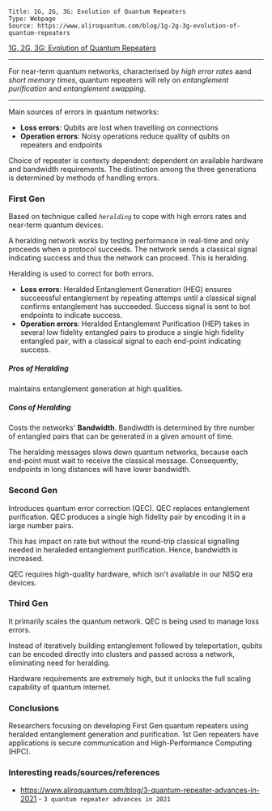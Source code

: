 ```
Title: 1G, 2G, 3G: Evolution of Quantum Repeaters
Type: Webpage
Source: https://www.aliroquantum.com/blog/1g-2g-3g-evolution-of-quantum-repeaters
```

[1G, 2G, 3G: Evolution of Quantum Repeaters](https://www.aliroquantum.com/blog/1g-2g-3g-evolution-of-quantum-repeaters)

---

For near-term quantum networks, characterised by _high error rates_ aand _short memory times_, quantum repeaters will rely on _entanglement purification_ and _entanglement swapping_.

---

Main sources of errors in quantum networks:
* __Loss errors__: Qubits are lost when travelling on connections
* __Operation errors__: Noisy operations reduce quality of qubits on repeaters and endpoints


Choice of repeater is contexty dependent: dependent on available hardware and bandwidth requirements. The distinction among the three generations is determined by methods of handling errors.

### First Gen

Based on technique called _`heralding`_ to cope with high errors rates and near-term quantum devices. 

A heralding network works by testing performance in real-time and only proceeds when a protocol succeeds. The network sends a classical signal indicating success and thus the network can proceed. This is heralding.

Heralding is used to correct for both errors.
* __Loss errors__: Heralded Entanglement Generation (HEG) ensures succeessful entanglement by repeating attemps until a classical signal confirms entanglement has succeeded. Success signal is sent to bot endpoints to indicate success.
* __Operation errors__: Heralded Entanglement Purification (HEP) takes in several low fidelity entangled pairs to produce a single high fidelity entangled pair, with a classical signal to each end-point indicating success.

##### Pros of Heralding

maintains entanglement generation at high qualities.

##### Cons of Heralding

Costs the networks' __Bandwidth__. Bandiwdth is determined by thre number of entangled pairs that can be generated in a given amount of time.

The heralding messages slows down quantum networks, because each end-point must wait to receive the classical message. Consequently, endpoints in long distances will have lower bandwidth.

### Second Gen

Introduces quantum error correction (QEC). QEC replaces entanglement purification. QEC produces a single high fidelity pair by encoding it in a large number pairs. 

This has impact on rate but without the round-trip classical signalling needed in heraleded entanglement purification. Hence, bandwidth is increased.

QEC requires high-quality hardware, which isn't available in our NISQ era devices.

### Third Gen

It primarily scales the quantum network. QEC is being used to manage loss errors.

Instead of iteratively building entanglement followed by teleportation, qubits can be encoded directly into clusters and passed across a network, eliminating need for heralding.

Hardware requirements are extremely high, but it unlocks the full scaling capability of quantum internet.

### Conclusions

Researchers focusing on developing First Gen quantum repeaters using heralded entanglement generation and purification. 1st Gen repeaters have applications is secure communication and High-Performance Computing (HPC).

### Interesting reads/sources/references

* https://www.aliroquantum.com/blog/3-quantum-repeater-advances-in-2021 - `3 quantum repeater advances in 2021`